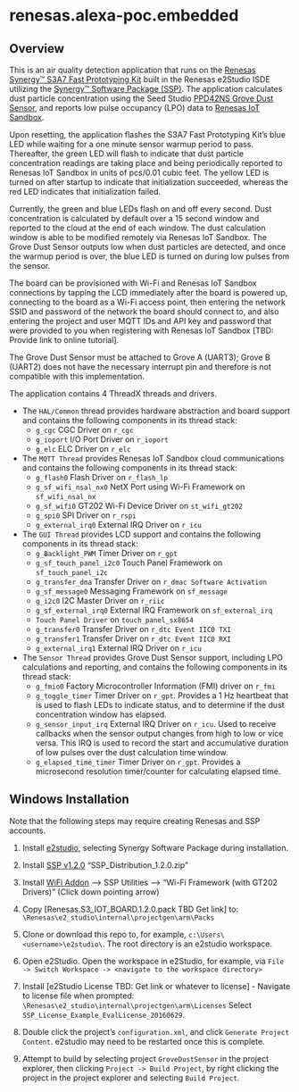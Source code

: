 # renesas.alexa-poc.embedded

## Overview
This is an air quality detection application that runs on the [Renesas Synergy™ S3A7 Fast Prototyping Kit](https://www.renesas.com/en-us/products/software-tools/boards-and-kits/renesas-synergy-kits/renesas-synergy-s3a7-prototyping-kit.html) built in the Renesas e2Studio ISDE utilizing the [Synergy™ Software Package (SSP)](https://www.renesas.com/en-us/products/synergy/software.html). The application calculates dust particle concentration using the Seed Studio [PPD42NS Grove Dust Sensor](http://www.mouser.com/ds/2/744/Seeed_101020012-838657.pdf), and reports low pulse occupancy (LPO) data to [Renesas IoT Sandbox](https://www.renesas.com/en-us/solutions/proposal/iot-sandbox.html).

Upon resetting, the application flashes the S3A7 Fast Prototyping Kit’s blue LED while waiting for a one minute sensor warmup period to pass. Thereafter, the green LED will flash to indicate that dust particle concentration readings are taking place and being periodically reported to Renesas IoT Sandbox in units of pcs/0.01 cubic feet. The yellow LED is turned on after startup to indicate that initialization succeeded, whereas the red LED indicates that initialization failed.

Currently, the green and blue LEDs flash on and off every second. Dust concentration is calculated by default over a 15 second window and reported to the cloud at the end of each window. The dust calculation window is able to be modified remotely via Renesas IoT Sandbox. The Grove Dust Sensor outputs low when dust particles are detected, and once the warmup period is over, the blue LED is turned on during low pulses from the sensor.

The board can be provisioned with Wi-Fi and Renesas IoT Sandbox connections by tapping the LCD immediately after the board is powered up, connecting to the board as a Wi-Fi access point, then entering the network SSID and password of the network the board should connect to, and also entering the project and user MQTT IDs and API key and password that were provided to you when registering with Renesas IoT Sandbox [TBD: Provide link to online tutorial].

The Grove Dust Sensor must be attached to Grove A (UART3); Grove B (UART2) does not have the necessary interrupt pin and therefore is not compatible with this implementation.

The application contains 4 ThreadX threads and drivers.
* The `HAL/Common` thread provides hardware abstraction and board support and contains the following components in its thread stack:
    * `g_cgc` CGC Driver on `r_cgc` 
    * `g_ioport` I/O Port Driver on `r_ioport`
    * `g_elc` ELC Driver on `r_elc`
* The `MQTT Thread` provides Renesas IoT Sandbox cloud communications and contains the following components in its thread stack:
    * `g_flash0` Flash Driver on `r_flash_lp`
    * `g_sf_wifi_nsal_nx0` NetX Port using Wi-Fi Framework on `sf_wifi_nsal_nx`
    * `g_sf_wifi0` GT202 Wi-Fi Device Driver on `st_wifi_gt202`
    * `g_spi0` SPI Driver on `r_rspi`
    * `g_external_irq0` External IRQ Driver on `r_icu`
* The `GUI Thread` provides LCD support and contains the following components in its thread stack:
    * `g_Backlight_PWM` Timer Driver on `r_gpt`
    * `g_sf_touch_panel_i2c0` Touch Panel Framework on `sf_touch_panel_i2c`
    * `g_transfer_dma` Transfer Driver on `r_dmac Software Activation`
    * `g_sf_message0` Messaging Framework on `sf_message`
    * `g_i2c0` I2C Master Driver on `r_riic`
    * `g_sf_external_irq0` External IRQ Framework on `sf_external_irq`
    * `Touch Panel Driver` on `touch_panel_sx8654`
    * `g_transfer0` Transfer Driver on `r_dtc Event IIC0 TXI`
    * `g_transfer1` Transfer Driver on `r_dtc Event IIC0 RXI`
    * `g_external_irq1` External IRQ Driver on `r_icu`
* The `Sensor Thread` provides Grove Dust Sensor support, including LPO calculations and reporting, and contains the following components in its thread stack:
    * `g_fmio0` Factory Microcontroller Information (FMI) driver on `r_fmi`
    * `g_toggle_timer` Timer Driver on `r_gpt`. Provides a 1 Hz heartbeat that is used to flash LEDs to indicate status, and to     determine if the dust concentration window has elapsed.
    * `g_sensor_input_irq` External IRQ Driver on `r_icu`. Used to receive callbacks when the sensor output changes from high to low or vice versa. This IRQ is used to record the start and accumulative duration of low pulses over the dust calculation time window.
    * `g_elapsed_time_timer` Timer Driver on `r_gpt`. Provides a microsecond resolution timer/counter for calculating elapsed time.

## Windows Installation
Note that the following steps may require creating Renesas and SSP accounts.
1. Install [e2studio](https://www.renesas.com/en-us/software/D4000382.html), selecting Synergy Software Package during installation.

2. Install [SSP v1.2.0](https://synergygallery.renesas.com/ssp/package#read) “SSP_Distribution_1.2.0.zip”

3. Install [WiFi Addon](https://synergygallery.renesas.com/ssp/utility#read) —> SSP Utilities —> “Wi-Fi Framework (with GT202 Drivers)” (Click down pointing arrow)

4. Copy [Renesas.S3_IOT_BOARD.1.2.0.pack TBD Get link] to: `\Renesas\e2_studio\internal\projectgen\arm\Packs`

5. Clone or download this repo to, for example, `c:\Users\<username>\e2studio\`. The root directory is an e2studio workspace.

6. Open e2Studio. Open the workspace in e2Studio, for example, via `File -> Switch Workspace -> <navigate to the workspace directory>`

7. Install [e2Studio License TBD: Get link or whatever to license] - Navigate to license file when prompted: `\Renesas\e2_studio\internal\projectgen\arm\Licenses`
Select `SSP_License_Example_EvalLicense_20160629`.

8. Double click the project’s `configuration.xml`, and click `Generate Project Content`. e2studio may need to be restarted once this is complete.

9. Attempt to build by selecting project `GroveDustSensor` in the project explorer, then clicking `Project -> Build Project`, by right clicking the project in the project explorer and selecting `Build Project`.
